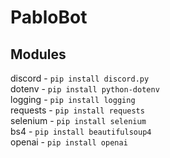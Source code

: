 # PabloBot

## Modules
discord - `pip install discord.py`\
dotenv - `pip install python-dotenv`\
logging - `pip install logging`\
requests - `pip install requests`\
selenium - `pip install selenium`\
bs4 - `pip install beautifulsoup4`\
openai - `pip install openai`
